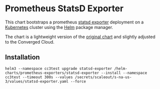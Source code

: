 # Prometheus StatsD Exporter

This chart bootstraps a prometheus [statsd exporter](https://github.com/prometheus/statsd_exporter) deployment on a [Kubernetes](http://kubernetes.io) cluster using the [Helm](https://helm.sh) package manager.

The chart is a lightweight version of the [original chart](https://github.com/hahow/prometheus-statsd-exporter) and slightly adjusted to the Converged Cloud. 

## Installation

    helm3 --namespace cc3test upgrade statsd-exporter /helm-charts/prometheus-exporters/statsd-exporter --install --namespace cc3test --timeout 300s --values /secrets/scaleout/s-na-us-3/values/statsd-exporter.yaml --force